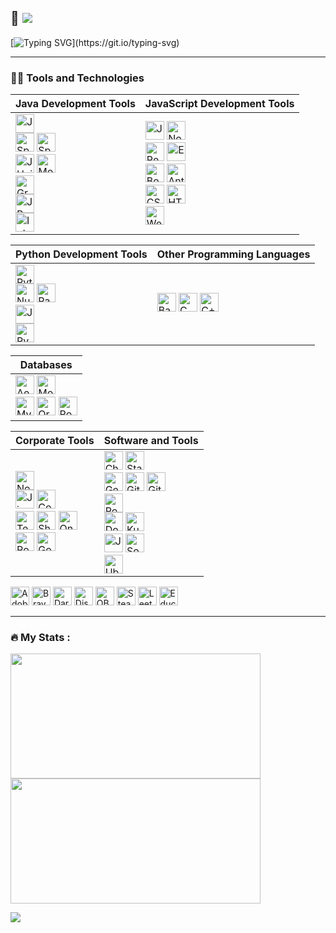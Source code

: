 ## 👋 ![](https://komarev.com/ghpvc/?username=MohammadShabib&label=PROFILE+VIEWS&color=green)
[![Typing SVG](https://readme-typing-svg.demolab.com?font=Fira+Code&size=50&pause=1000&random=false&width=435&height=100&lines=Hi!.....)](https://git.io/typing-svg)

---

### 👨‍💻 Tools and Technologies 

| Java Development Tools | JavaScript Development Tools |
|------------------------|------------------------------|
| <img alt="Java" src="https://custom-icon-badges.demolab.com/badge/Java-007396.svg?logo=java&logoColor=white" height="30"> <br> <img alt="Spring" src="https://img.shields.io/badge/Spring-6DB33F.svg?logo=spring&logoColor=white" height="30"> <img alt="Spring Boot" src="https://img.shields.io/badge/Spring Boot-6DB33F.svg?logo=springboot&logoColor=white" height="30"> <br> <img alt="JUnit" src="https://custom-icon-badges.demolab.com/badge/JUnit-F5F5F5.svg?logo=Junit" height="30"> <img alt="Mockito" src="https://custom-icon-badges.demolab.com/badge/Mockito-C6D9C9.svg?logo=mockito2" height="30"> <br> <img alt="Gradle" src="https://img.shields.io/badge/Gradle-02303A.svg?logo=gradle&logoColor=white" height="30"> <br> <img alt="JProfiler" src="https://custom-icon-badges.demolab.com/badge/JProfiler-0993E2.svg?logo=jprofiler" height="30"> <br> <img alt="IntelliJ" src="https://img.shields.io/badge/IntelliJ-000000.svg?logo=intellijidea&logoColor=white" height="30"> | <img alt="JavaScript" src="https://img.shields.io/badge/JavaScript-F7DF1E.svg?logo=javascript&logoColor=black" height="30"> <img alt="Node.js" src="https://img.shields.io/badge/Node.js-43853D.svg?logo=node.js&logoColor=white" height="30"> <br> <img alt="React" src="https://img.shields.io/badge/React-20232a.svg?logo=react&logoColor=%2361DAFB" height="30"> <img alt="Express.js" src="https://img.shields.io/badge/Express.js-404d59.svg?logo=express&logoColor=white" height="30"> <br> <img alt="Bootstrap" src="https://img.shields.io/badge/Bootstrap-7952B3.svg?logo=bootstrap&logoColor=white" height="30"> <img alt="Ant Design" src="https://img.shields.io/badge/Ant Design-0170FE.svg?logo=antdesign&logoColor=white" height="30"> <br> <img alt="CSS" src="https://img.shields.io/badge/CSS-1572B6.svg?logo=css3&logoColor=white" height="30"> <img alt="HTML" src="https://img.shields.io/badge/HTML-E34F26.svg?logo=html5&logoColor=white" height="30"> <br> <img alt="WebStorm" src="https://img.shields.io/badge/WebStorm-000000.svg?logo=webstorm&logoColor=white" height="30"> |

| ‍Python Development Tools    | Other Programming Languages |
|--------------------|---------------|
| <img alt="Python" src="https://img.shields.io/badge/Python-14354C.svg?logo=python&logoColor=white" height="30"> <br> <img alt="NumPy" src="https://img.shields.io/badge/Numpy-013243.svg?logo=numpy&logoColor=white" height="30"> <img alt="Pandas" src="https://img.shields.io/badge/Pandas-150458.svg?logo=pandas&logoColor=white" height="30"> <br> <img alt="Jupyter" src="https://img.shields.io/badge/Jupyter-F37626.svg?logo=Jupyter&logoColor=white" height="30"> <br> <img alt="PyCharm" src ="https://img.shields.io/badge/PyCharm-000000.svg?logo=pycharm&logoColor=white" height="30"> | <img alt="Bash" src="https://img.shields.io/badge/Bash-121011.svg?logo=gnu-bash&logoColor=white" height="30"> <img alt="C" src="https://custom-icon-badges.demolab.com/badge/C-03599C.svg?logo=c-in-hexagon&logoColor=white" height="30"> <img alt="C++" src="https://custom-icon-badges.demolab.com/badge/C++-9C033A.svg?logo=cpp2&logoColor=white" height="30">  |

| Databases|
|-----------|
| <img alt="Aerospike" src ="https://img.shields.io/badge/Aerospike-C22127.svg?logo=aerospike&logoColor=white" height="30"> <img alt="MongoDB" src ="https://img.shields.io/badge/MongoDB-4ea94b.svg?logo=mongodb&logoColor=white" height="30"> <br> <img alt="MySQL" src="https://img.shields.io/badge/MySQL-00f.svg?logo=mysql&logoColor=white" height="30"> <img alt="Oracle" src ="https://img.shields.io/badge/Oracle-F00000.svg?logo=oracle&logoColor=white" height="30"> <img alt="PostgreSQL" src ="https://img.shields.io/badge/PostgreSQL-316192.svg?logo=postgresql&logoColor=white" height="30"> |

| Corporate Tools |  Software and Tools |
|----------|---------|
| <img alt="Nokia" src="https://img.shields.io/badge/Nokia-005AFF.svg?logo=Nokia&logoColor=white" height="30"> <br> <img alt="Jira" src="https://img.shields.io/badge/Jira-0052CC.svg?logo=jira&logoColor=white" height="30"> <img alt="Confluence" src="https://img.shields.io/badge/Confluence-172B4D.svg?logo=confluence&logoColor=white" height="30"> <br> <img alt="Teams" src="https://img.shields.io/badge/Teams-6264A7.svg?logo=microsoftteams&logoColor=white" height="30"> <img alt="SharePoint" src="https://img.shields.io/badge/SharePoint-0078D4.svg?logo=microsoftsharepoint&logoColor=white" height="30"> <img alt="OneDrive" src="https://img.shields.io/badge/OneDrive-0078D4.svg?logo=microsoftonedrive&logoColor=white" height="30"> <br> <img alt="PowerPoint" src="https://img.shields.io/badge/PowerPoint-B7472A.svg?logo=microsoftpowerpoint&logoColor=white" height="30"> <img alt="Google Sheets" src="https://img.shields.io/badge/Sheets-34A853.svg?logo=google%20sheets&logoColor=white" height="30"> | <img alt="ChatGPT" src="https://custom-icon-badges.demolab.com/badge/ChatGPT-343541.svg?logo=chatgpt" height="30"> <img alt="Stack Overflow" src="https://img.shields.io/badge/-Stack%20Overflow-FE7A16?logo=stack-overflow&logoColor=white" height="30"> <br> <img alt="Gerrit" src="https://custom-icon-badges.demolab.com/badge/Gerrit-FFF7D4.svg?logo=gerrit2" height="30"> <img alt="Git" src="https://img.shields.io/badge/Git-F05033.svg?logo=git&logoColor=white" height="30"> <img alt="GitHub Desktop" src="https://img.shields.io/badge/GitHub%20Desktop-8034A9.svg?logo=github&logoColor=white" height="30"> <br> <img alt="Postman" src="https://img.shields.io/badge/Postman-FF6C37?logo=postman&logoColor=white" height="30"> <br> <img alt="Docker" src="https://img.shields.io/badge/Docker-2496ED.svg?logo=docker&logoColor=white" height="30"> <img alt="Kubernetes" src="https://img.shields.io/badge/Kubernetes-326CE5.svg?logo=Kubernetes&logoColor=white" height="30"> <br> <img alt="Jenkins" src="https://img.shields.io/badge/Jenkins-D24939.svg?logo=jenkins&logoColor=white" height="30"> <img alt="SonarQube" src="https://img.shields.io/badge/SonarQube-4E9BCD.svg?logo=sonarqube&logoColor=white" height="30"> <br> <img alt="Ubuntu" src="https://img.shields.io/badge/Ubuntu-E95420.svg?logo=Ubuntu&logoColor=white" height="30"> |


<p>
<img alt="Adobe" src="https://img.shields.io/badge/Adobe-FF0000.svg?logo=adobe&logoColor=white" height="30">
<img alt="Brave" src="https://img.shields.io/badge/-Brave-FB542B?logo=brave&logoColor=white" height="30">
<img alt="Dark Reader" src="https://img.shields.io/badge/-Dark%20Reader-141E24?logo=dark-reader&logoColor=white" height="30">
<img alt="Discord" src="https://img.shields.io/badge/-Discord-5865F2.svg?logo=discord&logoColor=white" height="30">  
<img alt="OBS Studio" src="https://img.shields.io/badge/-OBS-302E31?logo=obs-studio&logoColor=white" height="30">     
<img alt="Steam" src ="https://img.shields.io/badge/Steam-000000.svg?logo=steam&logoColor=white" height="30">       
<img alt="LeetCode" src="https://img.shields.io/badge/LeetCode-FFA116.svg?logo=leetcode&logoColor=white" height="30"> 
<img alt="Educative" src="https://img.shields.io/badge/Educative-4951F5.svg?logo=Educative&logoColor=white" height="30"> 
</p>

---

### 🔥  My Stats :
<p>
  <img src="https://streak-stats.demolab.com?user=MohammadShabib&theme=dark&card_width=400&background=141321" width="400" height="200" />
  <img src="https://github-readme-stats.vercel.app/api/top-langs/?username=MohammadShabib&hide=Jupyter%20Notebook,Yacc,HTML&langs_count=6&layout=compact&theme=radical" width="400" height="200" />
</p>
<p>
  <img src="https://github-readme-activity-graph.vercel.app/graph?username=MohammadShabib&theme=react-dark" />
</p>



